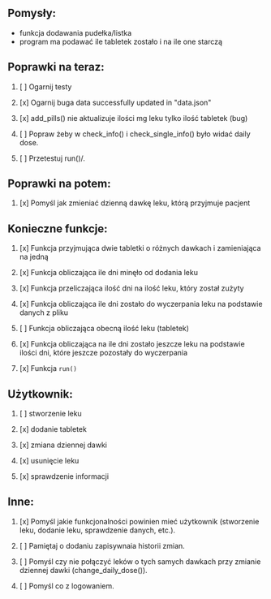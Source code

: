 ## Pomysły:

* funkcja dodawania pudełka/listka
* program ma podawać ile tabletek zostało i na ile one starczą

## Poprawki na teraz:

1. [ ] Ogarnij testy

2. [x] Ogarnij buga data successfully updated in "data.json"

3. [x] add_pills() nie aktualizuje ilości mg leku tylko ilość tabletek (bug)

4. [ ] Popraw żeby w check_info() i check_single_info() było widać daily dose.

5. [ ] Przetestuj run()/.

## Poprawki na potem:

1. [x] Pomyśl jak zmieniać dzienną dawkę leku, którą przyjmuje pacjent

## Konieczne funkcje:

1. [x] Funkcja przyjmująca dwie tabletki o różnych dawkach i zamieniająca na jedną

3. [x] Funkcja obliczająca ile dni minęło od dodania leku

4. [x] Funkcja przeliczająca ilość dni na ilość leku, który został zużyty

5. [x] Funkcja obliczająca ile dni zostało do wyczerpania leku na podstawie danych z pliku

6. [ ] Funkcja obliczająca obecną ilość leku (tabletek)

7. [x] Funkcja obliczająca na ile dni zostało jeszcze leku na podstawie ilości dni, które jeszcze pozostały do wyczerpania

8. [x] Funkcja `run()`

## Użytkownik:

1. [ ] stworzenie leku

2. [x] dodanie tabletek

3. [x] zmiana dziennej dawki

4. [x] usunięcie leku

5. [x] sprawdzenie informacji

## Inne:

1. [x] Pomyśl jakie funkcjonalności powinien mieć użytkownik (stworzenie leku, dodanie leku, sprawdzenie danych, etc.).

2. [ ] Pamiętaj o dodaniu zapisywnaia historii zmian.

3. [ ] Pomyśl czy nie połączyć leków o tych samych dawkach przy zmianie dziennej dawki (change_daily_dose()).

4. [ ] Pomyśl co z logowaniem.